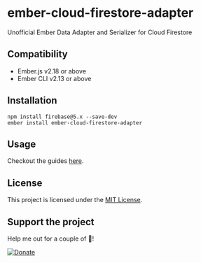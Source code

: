 ember-cloud-firestore-adapter
==============================================================================

Unofficial Ember Data Adapter and Serializer for Cloud Firestore


Compatibility
------------------------------------------------------------------------------

* Ember.js v2.18 or above
* Ember CLI v2.13 or above


Installation
------------------------------------------------------------------------------

```
npm install firebase@5.x --save-dev
ember install ember-cloud-firestore-adapter
```

Usage
------------------------------------------------------------------------------

Checkout the guides [here](https://github.com/mikkopaderes/ember-cloud-firestore-adapter/tree/master/guides).

License
------------------------------------------------------------------------------

This project is licensed under the [MIT License](LICENSE.md).

Support the project
------------------------------------------------------------------------------

Help me out for a couple of :beers:!

[![Donate](https://www.paypalobjects.com/webstatic/mktg/logo/pp_cc_mark_37x23.jpg)](https://paypal.me/mikkopaderes)
